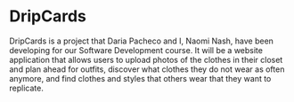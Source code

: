 # DripCards
DripCards is a project that Daria Pacheco and I, Naomi Nash, have been developing for our Software Development course. 
It will be a website application that allows users to upload photos of the clothes in their closet and plan ahead for outfits,
  discover what clothes they do not wear as often anymore, and find clothes and styles that others wear that they want to
  replicate.
